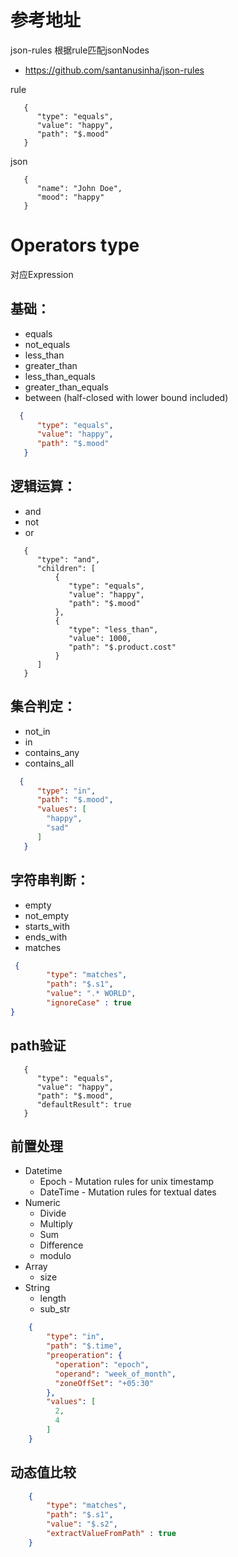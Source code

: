 # 参考地址
json-rules 根据rule匹配jsonNodes
- https://github.com/santanusinha/json-rules

rule
```
   {
      "type": "equals",
      "value": "happy",
      "path": "$.mood"
   }
```

json
```
   {
      "name": "John Doe",
      "mood": "happy"
   }
```

# Operators type
对应Expression

## 基础：
- equals
- not_equals
- less_than
- greater_than
- less_than_equals
- greater_than_equals
- between (half-closed with lower bound included)

```json
  {
      "type": "equals",
      "value": "happy",
      "path": "$.mood"
   }
```

## 逻辑运算：
- and
- not
- or

```
   {
      "type": "and",
      "children": [
          {
             "type": "equals",
             "value": "happy",
             "path": "$.mood"
          },
          {
             "type": "less_than",
             "value": 1000,
             "path": "$.product.cost"
          }
      ]
   }
```

## 集合判定：
- not_in
- in
- contains_any
- contains_all

```json
  {
      "type": "in",
      "path": "$.mood",
      "values": [
        "happy",
        "sad"
      ]
   }
```

## 字符串判断：
- empty
- not_empty
- starts_with
- ends_with
- matches

```json
 {
        "type": "matches",
        "path": "$.s1",
        "value": ".* WORLD",
        "ignoreCase" : true
}
```

## path验证
```
   {
      "type": "equals",
      "value": "happy",
      "path": "$.mood",
      "defaultResult": true
   }
```

## 前置处理
- Datetime
    - Epoch - Mutation rules for unix timestamp 
    - DateTime - Mutation rules for textual dates
- Numeric 
    - Divide
    - Multiply
    - Sum
    - Difference
    - modulo
- Array
    - size
- String
    - length
    - sub_str

```json
    {
        "type": "in",
        "path": "$.time",
        "preoperation": {
          "operation": "epoch",
          "operand": "week_of_month",
          "zoneOffSet": "+05:30"
        },
        "values": [
          2,
          4
        ]
    }
```

## 动态值比较
```json
    {
        "type": "matches",
        "path": "$.s1",
        "value": "$.s2",
        "extractValueFromPath" : true
    }
```